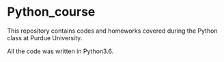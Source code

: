 # Python_course
This repository contains codes and homeworks covered during the Python class at Purdue University.

All the code was written in Python3.6.
